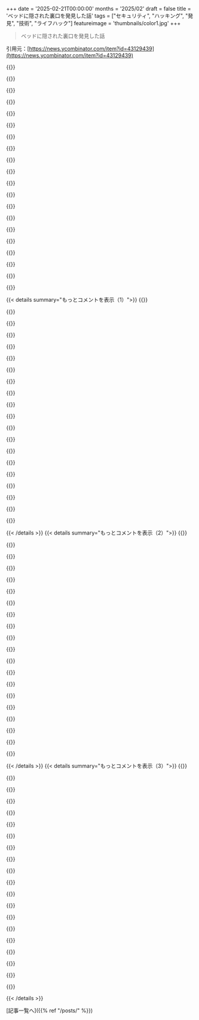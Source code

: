 +++
date = '2025-02-21T00:00:00'
months = '2025/02'
draft = false
title = 'ベッドに隠された裏口を発見した話'
tags = ["セキュリティ", "ハッキング", "発見", "技術", "ライフハック"]
featureimage = 'thumbnails/color1.jpg'
+++

> ベッドに隠された裏口を発見した話

引用元：[https://news.ycombinator.com/item?id=43129439](https://news.ycombinator.com/item?id=43129439)

{{<matomeQuote body="室内園芸システム買ったけど、サポートに連絡したらカメラをチェックして、特に問題なくて調整に時間が必要だったって言われた。その後、中身を掃除してたら、Raspberry Piが入ってることに気付いた。これ、Raspberry Pi OSが動いてて、普通のアップデートもないし、VNCも使える。つまり、その会社の人がリモートでアクセスして、カメラの映像見たり、ネットワークに入ったりできるっていうのはセキュリティの悪夢だわ。" userName="OptionOfT" createdAt="2025-02-22T13:30:54" color="#ff33a1">}}

{{<matomeQuote body="それがあるから、信用できないデバイス用に別のVLANとWiFi APを使ってる。できるだけLAN経由で使って、ファイアウォールでインターネットアクセスをブロックしてる。Zigbeeデバイスが好きなのもその理由で、Matterと”どこでもIP”にはあまり満足してないな。" userName="neop1x" createdAt="2025-02-22T14:49:46" color="#ff33a1">}}

{{<matomeQuote body="この対策したいけど、もう少しハードが必要なんだ。Mikrotik hAP Ax3 Router WiFi 6か、もっと高価なTurris OmniaかMOXを買おうと思ってるけど、普通の家庭用ルーターにはそんな機能がないからね。" userName="cirelli94" createdAt="2025-02-24T16:55:56" color="">}}

{{<matomeQuote body="IoT用のAPには古いolinuxinoを使ってる。2.4GHz用のMT7612U wifiドングルでArch Linux ARMを動かしてる。WiFi IoTデバイスはほとんどが2.4GHzだし。普通のWiFiはASUS PRIME N100I-D D4のx86低消費電力マザーボードを使って、メディアボックスにもしてる。Mediatek mt7916のwifi 6e対応カードも一緒に使ってる。最初はサポートがしっかりしたWiFiカード探すのに時間かかったけど、今は問題なく動いてるよ。" userName="neop1x" createdAt="2025-02-27T09:05:50" color="#785bff">}}

{{<matomeQuote body="ロボット掃除機欲しいけど、最近調べたものは全部WiFi接続あって、優れたセンサーで家の正確な地図をアプリにアップロードするんだ。カメラついてるやつもあったし、マイクがあればリスニングも可能だよね。Alexaと連携してるのは、そんな気配りしなくても実現されそうだし。" userName="mihaaly" createdAt="2025-02-22T13:59:15" color="#ff5733">}}

{{<matomeQuote body="FYI、<a href=”https://github.com/Hypfer/Valetudo”>Valetudo</a>がクラウドサービスの代わりになるって。対応デバイスを一つ買って、root化してValetudoサーバーを自分で立てれば、ロボットは自分のWiFiに接続できて、インターネットアクセスなしにしてもっとセキュリティを高められるよ。" userName="Epa095" createdAt="2025-02-22T15:06:37" color="#ff33a1">}}

{{<matomeQuote body="情報ありがとう。しかし、自分はただのユーザーで、掃除機なだけなんだ。悪徳メーカーのために色々手間かけるよりは、他のことに集中したいな。お金も節約できるし、まぁなくてもなんとかなると思う。" userName="mihaaly" createdAt="2025-02-22T20:32:52" color="">}}

{{<matomeQuote body="ルート化しなくても、ちゃんとした「ルーター」スタックがあれば大丈夫だよ。fortigateなら、ハードコーディングされたIPでも内部サービスに再ルーティングできるから。実際、何か問題を直すためにそれを使ったことがあるし。" userName="genewitch" createdAt="2025-02-23T03:31:10" color="#785bff">}}

{{<matomeQuote body="これってどの掃除機にも対応してるか知ってる？多分、HTTPS使われてて、マンインザミドル攻撃には気付くと思ったんだけど。" userName="Epa095" createdAt="2025-02-23T08:40:52" color="">}}

{{<matomeQuote body="自分はネットワークエンジニアじゃないから、fortigateの管理者に聞いたんだ。>「あなたが使いたいポートやアプリケーションには対応するよ」とのこと。レイヤー7ファイアウォールだしね。" userName="genewitch" createdAt="2025-02-23T21:50:00" color="#785bff">}}

{{<matomeQuote body="これらの掃除機はWi-Fiが無くても動くよ。一部の自動機能は使えないけど、ボタンを押せばスタートする。広い範囲を掃除したいなら、自動で帰ってくるから大丈夫。俺の家には十分。" userName="imglorp" createdAt="2025-02-22T14:08:53" color="">}}

{{<matomeQuote body="ロボット掃除機って隣人がアクセスできる移動カメラみたいなもんかもね。" userName="mrgoldenbrown" createdAt="2025-02-22T14:45:42" color="">}}

{{<matomeQuote body="掃除に使うより、変な用途で使われるケースが多い気がする。偶然のバスルームの写真だけでなく、はっきり言ってポルノ代わりだね。" userName="rolph" createdAt="2025-02-22T18:20:05" color="">}}

{{<matomeQuote body="Gardyn 3.0と4.0を使ってる。Raspberry Pi OSでカスタムコードが動いてるよ。カメラにもライブアクセスがある。" userName="OptionOfT" createdAt="2025-02-22T14:51:25" color="#ff5c5c">}}

{{<matomeQuote body="Raspberry Piをいじってるとき、リモートアクセスのソフトウェアを無効にできた？" userName="HWR_14" createdAt="2025-02-23T14:37:48" color="">}}

{{<matomeQuote body="パッケージはアンインストールできたかも。でも、保証が切れるまでは別のVLANに移した。カスタムファームウェアを書くことを考えてる。GPIOピンの使い方も分かってるし。<br>・ポンプを動かす。<br>・ライトのオン/オフ/パーセントを調整。<br>・タンクの水を測る。<br>・水やりのAIに使う湿度/温度センサーが付いてるけど、正直それは必要ない。水をもっと頻繁にあげたらいいんだし。水耕栽培のポイントは根が水に浸かってることだから。<br>・たまにUSBで写真を撮る。" userName="OptionOfT" createdAt="2025-02-24T17:56:55" color="#ff33a1">}}

{{<matomeQuote body="＞「眠れない人には試す価値ありそう」<br>自分も同じで、白いノイズマシンがすごく助かった。赤ちゃんの睡眠用だけど、接続もアプリも不要で超便利。ただ、ついつい依存しちゃって旅行にも持っていく羽目に。壊れた時のために予備も買ったし。<br>睡眠改善のために、人生は結構いいって受け入れることも役立った。実際には努力が必要だったけど、効果はあったよ。" userName="jimt1234" createdAt="2025-02-21T22:03:42" color="#45d325">}}

{{<matomeQuote body="機能がスマホに入ってるなら、わざわざ機器を買わなくてもいいよね。iOS、iPadOS、macOSにはすごくいいバックグラウンドノイズ生成器があるし。設定からダウンロードしておけば、デバイスに残るよ。もし白いノイズが必要なら　設定からコントロールセンターに追加すると便利だよ。夜寝る時に使ってるんだ。" userName="adiabatty" createdAt="2025-02-21T22:19:23" color="#ff33a1">}}

{{<matomeQuote body="アクセシビリティでトリプルクリックのショートカットに設定できるよ。俺は音が大きめで、Alexaに対応したLectrofanの方が好きなんだけど、iOSのBGサウンドもトリプルクリックに割り当ててるから、外食の時に便利だし、AirPodsと相性もいいよ。" userName="geoelectric" createdAt="2025-02-22T01:45:29" color="#45d325">}}

{{<matomeQuote body="俺はスマホを寝室に置きたくないから、スタンドアロンの機械がいいんだ。2002年のSony Dream Machineアラームクロックも同じく。睡眠を改善したいなら、スマホは遠くに置いた方がいい！" userName="walthamstow" createdAt="2025-02-22T09:08:02" color="">}}

{{< details summary="もっとコメントを表示（1）">}}
{{<matomeQuote body="まさかこの機能が設定の中に埋もれてるなんて！アプリをダウンロードする羽目になるなんて信じられない。役立つヒントには感謝だけど、白いノイズアプリの広告が嫌だ。" userName="knodi123" createdAt="2025-02-21T22:50:17" color="">}}

{{<matomeQuote body="AirPods Proと組み合わせると本当に効果的だよ。ANCで大きな音は消せるけど、鋭い音は残る。背景音を足すと、全体の音がカバーできるし、いろんな周波数に対応してる。" userName="brundolf" createdAt="2025-02-22T06:09:36" color="#ff5c5c">}}

{{<matomeQuote body="これ、試してみたけど、どんな時に使うべき？" userName="croisillon" createdAt="2025-02-22T00:02:31" color="">}}

{{<matomeQuote body="仕事中に集中したい時に使えるよ。音楽だと逆に集中できない時は特に便利だね。" userName="10729287" createdAt="2025-02-22T08:44:25" color="#785bff">}}

{{<matomeQuote body="注意してね。長時間白いノイズを聞くのは聴力に悪影響を及ぼす可能性があるから、使いすぎには注意した方がいいよ。" userName="malfist" createdAt="2025-02-22T15:14:59" color="#45d325">}}

{{<matomeQuote body="同じことを言ってるのが俺だけじゃなくて良かった。" userName="genewitch" createdAt="2025-02-23T03:36:08" color="">}}

{{<matomeQuote body="白いノイズマシンの値段で空気をフィルターできる10Aのスキュワールケージブロワーを買って、自作の箱を作るなんてのはどう？寝る時の白いノイズと空気清浄機能を両立できて、スマホからの操作もできるし、寝室にもなるよ。" userName="idiotsecant" createdAt="2025-02-22T01:13:13" color="#ff5c5c">}}

{{<matomeQuote body="フィルターを口にかぶせれば空気清浄機にもなるね！" userName="alwa" createdAt="2025-02-22T01:54:05" color="#785bff">}}

{{<matomeQuote body="アイデアは無限大！冷蔵庫の部品やキッチンメーカーを使えばアイスクリームメーカーも作れる！想像するのをやめないで！" userName="7bit" createdAt="2025-02-22T10:41:51" color="">}}

{{<matomeQuote body="ボックスファンは20〜24インチで、ファーネスフィルターも同じサイズだよ。高いMERVフィルターがあれば、音を目的に使う分には問題ないし、フィルターが塵を散らばらせない。洗えるK&Nフィルターを使ってるけど、前のものは高かったし、3ヶ月ごとに洗ってるよ。新品みたいに使おうと思ったら洗浄がカギだね。" userName="genewitch" createdAt="2025-02-23T03:43:56" color="#785bff">}}

{{<matomeQuote body="私も色々試したけど改善しなかった…。実は私の不安や不眠の原因は骨髄が圧迫されてたせいだった。関係あるかもって思うけど証明できない。疼痛なくてもスプリング絡みがあったら、他に物理的な原因を考えてみて！私の場合は、脊椎の圧迫で手術したら眠れるようになったんだ。" userName="specialist" createdAt="2025-02-22T14:28:43" color="#45d325">}}

{{<matomeQuote body="骨の問題はレントゲンで見つからないものなの？医者に行くたびに何も見つからないなら、次は画像診断だと思うんだけど。私は背中に曲がりがあってもスコリオシスと診断されてない。だからせいぜい「背中が痛い」だけなんだ。それでも違う痛みが出たらレントゲンは必要だよね？" userName="genewitch" createdAt="2025-02-23T03:40:22" color="">}}

{{<matomeQuote body="ごめんなさい、医者じゃないから。DEXAスキャンやMRI、レントゲンを受けたけど、MRIで神経の圧迫が分かった。診断は簡単じゃなくて時間がかかったよ。他の医者に頼っても気をつけて。私は色んな療法やフィジカルセラピーで痛みを管理してる。まずは食事を見直して、グルテンや砂糖を減らしたら痛みがマシになった。" userName="specialist" createdAt="2025-02-23T16:58:41" color="#785bff">}}

{{<matomeQuote body="返事ありがとう。’常に答えを求め続けることが大事’" userName="genewitch" createdAt="2025-02-23T20:25:52" color="">}}

{{<matomeQuote body="ホワイトノイズマシンを2つ持ってて、ベッドの両側に置いてる。片方は耳の差があるからボリュームを別に調整できるのが便利。歳を取ると耳が聞こえにくくなるけどね。" userName="rufus_foreman" createdAt="2025-02-22T01:17:49" color="">}}

{{<matomeQuote body="いいアイデアだね。ベッドの横に自分のを置いてるけど、妻にはあまり聞こえない。それが一番厄介。大きくすると自分には音がうるさくなるし、ステレオにするのは天才だ！" userName="walthamstow" createdAt="2025-02-22T09:11:11" color="#45d325">}}

{{<matomeQuote body="白い音が必要なんだ。家ではファンの音で生成されるシンプルなものを使ってる。旅行用には小型の充電式を持っていってるんだ。今のところ良さそう。" userName="flanbiscuit" createdAt="2025-02-21T23:00:36" color="">}}

{{<matomeQuote body="Androidアプリの情報だよ。<br>リンクはこちらです：”https://f-droid.org/en/packages/net.pmarks.chromadoze/”" userName="password4321" createdAt="2025-02-22T01:49:08" color="">}}

{{<matomeQuote body="自分はmynoise.netのAndroidアプリを使ってるよ。数年前に変更されて使いにくくなったけど、まだ使えるよ。<br>リンクはこちら：”https://mynoise.net/”" userName="vlachen" createdAt="2025-02-22T03:02:57" color="">}}

{{<matomeQuote body="そのアプリは知らなかった、調べてみるね。昔は”https://asoftmurmur.com/”をずっと使ってたけど、今は別のデバイスを使う方が好き。" userName="flanbiscuit" createdAt="2025-02-24T22:07:36" color="">}}


{{< /details >}}
{{< details summary="もっとコメントを表示（2）">}}
{{<matomeQuote body="自分は空気清浄機を使ってるんだ。Levoit Vital 200Sを使ってて、寝るときに自動でフィルターの電源スケジュールを設定できるから楽だよ。夜の9時半にホワイトノイズモードになって、朝の8時に静かなモードに戻るんだ。時計を見なくても音の変化で時間が分かるから便利。" userName="rpozarickij" createdAt="2025-02-22T05:40:07" color="#ff5c5c">}}

{{<matomeQuote body="自分は3mのクラシック33 NRRの耳栓を使ってるよ。最高だよ。" userName="m463" createdAt="2025-02-21T23:46:15" color="">}}

{{<matomeQuote body="自分は10年以上不眠症だったけど、数週間の睡眠誘導剤と定期的なメラトニンの服用で治ったよ。いろいろ試さないといけないと思ってたけど、意外と簡単だった。規則正しい睡眠パターンを形成するのが難しかったけど、これで寝るのが楽になった。まずは精神科医に相談してね。" userName="lifthrasiir" createdAt="2025-02-22T00:07:19" color="#ff5733">}}

{{<matomeQuote body="睡眠誘導剤って、自分のこと？どれを使ったの？" userName="theonething" createdAt="2025-02-22T02:12:55" color="">}}

{{<matomeQuote body="特にマグネシウムグリシネートがいいよ。他にもたくさんの種類があるけど、その中には下剤になるものもあるから注意して。" userName="genewitch" createdAt="2025-02-23T03:36:49" color="">}}

{{<matomeQuote body="ちょっと調べたけど、ノイズジェネレーターを買う前にあまり情報はなかった。基本的に長時間のノイズは体に悪いかも。確か4時間以下なら大丈夫だった気がするけど、詳しいことは覚えてない。ラップトップのファンの近くに一日中いて、夜にノイズマシンを使ったら…耳鳴りがひどい時は、外の音が頭の中よりちょっとでも大きければいいんだ。" userName="genewitch" createdAt="2025-02-23T03:35:05" color="">}}

{{<matomeQuote body="子供や大人にとって安全で役立つ音のレベルはあるはず。現実では完全な静寂は無理だよ。Snoozのホワイトノイズマシンを使ってて、Bluetoothアプリには音量をdBで表示してくれる機能があって、赤ちゃんのために設定する音が大きすぎないか確認できる。" userName="treesknees" createdAt="2025-02-23T04:07:54" color="#785bff">}}

{{<matomeQuote body="俺のマスターバスルームは約7dBらしい。時計の秒針の音が銃のハンマーみたいに聞こえる。HVACの音と家の音の違いがあって、余計な音を入れるだけじゃ駄目かも。俺達は耳鳴りが辛いから使うけど、ノイズマシンが全て解決するわけじゃない。" userName="genewitch" createdAt="2025-02-23T04:30:22" color="">}}

{{<matomeQuote body="俺は単純に、ホワイトノイズの音ファイルをダウンロードして、VLCで再生してる。スマホ1台でネットなしでできるよ。無線ヘッドフォンを使ってた。俺の選んだホワイトノイズは、近所がうるさかったから電子レンジでポップコーンの音にした。" userName="catlikesshrimp" createdAt="2025-02-21T23:30:18" color="">}}

{{<matomeQuote body="ホワイトノイズマシン：空いてる周波数にチューニングしたFMラジオ。<br>非常に低コストで、非常に安定してて効果的。" userName="mihaaly" createdAt="2025-02-22T13:53:50" color="">}}

{{<matomeQuote body="＞『バックドアって何か指してるか？Eight Sleepにはアップデートやサポートをするための方法が必要なのは分かる。でも、それを超えて、Eight Sleepのエンジニア全員が顧客のベッドにSSHでリモートアクセスして、正式なコードレビューを無視した任意のコードを実行できるのは問題だと思う。実際、これが起きてる証拠も見つけた。』<br>すごい話だね。<insert joke about being careful about who you share a bed with>" userName="nadis" createdAt="2025-02-21T16:52:40" color="#ff33a1">}}

{{<matomeQuote body="ハードウェア会社がこれを良いアイデアだと思ってることに驚くよ！Memfaultの創業者兼CEOだけど、ハードウェア企業向けの可視化SaaSを作ってる。リモートアクセスのソリューションを提供できないかとよく聞かれるけど、セキュリティ上のリスクが大きいし、悪用されやすいと思ってる。消費者はあまり気にしないけど、変わらない限り、埋め込まれたLinuxデバイスにはこういうバックドアが存在することが多い。" userName="fra" createdAt="2025-02-21T23:47:48" color="#ff5733">}}

{{<matomeQuote body="大変だと思うけど、良い戦いを続けてほしい。原則を守る会社に大いに敬意を表するよ。" userName="jmholla" createdAt="2025-02-22T17:34:19" color="">}}

{{<matomeQuote body="自分的には少し行き過ぎな気がするのは、Eight Sleepのエンジニア全員がリモートでSSHアクセスして、コードレビューなしで顧客のベッドにコードを実行できる点だね。これをやってる会社はかなり多いと思う。" userName="goalieca" createdAt="2025-02-22T00:44:38" color="">}}

{{<matomeQuote body="あなたには同意だけど、アプリの更新とはどう違うのか説明してほしい。" userName="HNdev1995" createdAt="2025-02-22T20:28:43" color="">}}

{{<matomeQuote body="全然違うよ。悪意のあるエンジニアがアプリの更新に任意のコードを注入できる可能性はあるけど、それは全ての電話に同時に送られて、ユーザーに気付かれずに動作しないといけない。その点、Eight Sleepではエンジニアが顧客のデバイスにリアルタイムでアクセスできて、監査ログがないかもしれない。我々のデータを盗むのも簡単で、法的リスクも少ないんだ。" userName="physicles" createdAt="2025-02-23T02:49:06" color="#ff5c5c">}}

{{<matomeQuote body="これが政府に送られるって話もあるし、さらに怖いね。" userName="Linkd" createdAt="2025-02-21T19:32:33" color="">}}

{{<matomeQuote body="製品のセキュリティに関しては予想してたんだけど、驚いたのはこういう点だね：> 一つ見逃すことにした。> ベッドは2,000ドルもする。> インターネットがダウンしたら機能しない。> 基本機能は追加で19ドル/月のサブスクリプションが必要。> ベッドの操作はモバイルアプリだけ。サーバーに頼らなくてもいい製品が必要だし、サブスクリプションも要らないと思う。市場は本当に愚かだと感じるよ。" userName="EvanAnderson" createdAt="2025-02-21T17:23:32" color="#38d3d3">}}

{{<matomeQuote body="全てに加えて、睡眠の質を向上させるためのベッドで、設定を調整するにあたって毎回スマホを開かないとダメなのが好きじゃないね。" userName="xg15" createdAt="2025-02-21T18:43:28" color="">}}

{{<matomeQuote body="＞ 全てに加えて、睡眠の質を向上させるためのベッドで、設定を調整するにあたって毎回スマホを開かないとダメなのが好きじゃないね。心配しなくて大丈夫、彼らは自社製品がジョニー・アイブの蘇った遺体によって洗練されたデザインで作られているって何度も言って、人々が信じるまで繰り返すよ。ところで、> …実際に必要なことは、Eight Sleepカバーからゴムチューブを外して、数百ドルでeBayで買える別のものに接続するだけなんだ。どう考えても、Eight Sleepは15倍のマークアップがされた中国のアクアリウムチラーで、$20/月のサブスクリプションを可能にするためにクソプログラムされたコンピュータを付けただけだね。" userName="palmotea" createdAt="2025-02-21T20:57:21" color="#785bff">}}


{{< /details >}}
{{< details summary="もっとコメントを表示（3）">}}
{{<matomeQuote body="私はBoston DynamicsのSpotを使った独自の解決策を作ったよ。構造光スキャナー、YOLO v5で分類、カスタムIKソルバーを使って、作業が終わったら赤ちゃんのように寝転がってSpotが全部やってくれる。" userName="0_____0" createdAt="2025-02-21T22:25:19" color="">}}

{{<matomeQuote body="これ、理論的にはすごく面白いアイデアだね（冗談なのは分かるけど）！特に変な風に malfunction したらさらに面白い。" userName="collingreen" createdAt="2025-02-21T22:34:26" color="#38d3d3">}}

{{<matomeQuote body="＞Github issue:<br>”俺の e-ass wiper がテストicles を poo と間違えて引きちぎっちまった。早く直してくれ！”" userName="BizarroLand" createdAt="2025-02-21T23:53:28" color="">}}

{{<matomeQuote body="ほんとこれには同意だわ。ベッドでアプリを開くのが一番嫌だし。Zigbee のライトスイッチ使ってるから、ベッドからも明かりを消せてる。アプリを開く代わりに、壁にボタンを貼ってスイッチを操作するのが全然楽。クラウド関連のゴミとは違って、Zigbee機器はネットがダウンしても動き続けるんだ。" userName="connicpu" createdAt="2025-02-21T20:35:32" color="#38d3d3">}}

{{<matomeQuote body="完全に同意だね。ベッドの横に Philips Hue のディマーを置いたんだけど、これが家の自動化で最高のアイテムの一つ。ボタンを押すだけで家中がナイトモードになるから、携帯もいらない。" userName="mvanbaak" createdAt="2025-02-21T20:45:12" color="#ff5c5c">}}

{{<matomeQuote body="ルームメイトがこれを持ってて、GitHubにあったスクリプトを使ってシェルから操作してたことを知った。変なタイミングで照明を消してて面白かった。" userName="westmeal" createdAt="2025-02-21T21:59:33" color="#45d325">}}

{{<matomeQuote body="きついな、ハブにはLANに公開された認証なしのHTTPサーバーがあるのか？俺がプロプライエタリなハブを買わずに、オープンソースソフトを使う理由がまた一つ増えた。" userName="connicpu" createdAt="2025-02-21T23:39:00" color="">}}

{{<matomeQuote body="俺、まだ環境デバイスが普及しなかったことにちょっと不満。Nanoleaf はこういうリモコンを作ったけど、六面体になってて加速度センサーがついてる。で、各面に設定をプログラムできて、逆さまにすれば昼寝モードになる。" userName="hinkley" createdAt="2025-02-21T18:56:26" color="#785bff">}}

{{<matomeQuote body="昔見たクールなデバイスがあって、作業のタイミングを管理するためのものだった。タスクごとに面をプログラムして、作業内容ごとに面を変えて時間をトラッキングするんだ。" userName="KPGv2" createdAt="2025-02-21T21:02:47" color="#38d3d3">}}

{{<matomeQuote body="それは良さそうだけど、ライトスイッチを充電するのを覚えているのがちょっと抵抗あるな。" userName="BobaFloutist" createdAt="2025-02-21T21:25:29" color="">}}

{{<matomeQuote body="もしかしたら、環境光（古い計算機みたいに）や電波で自分で電源を賄えるくらい低電力で作れるかもしれないね。" userName="gpm" createdAt="2025-02-21T21:49:12" color="">}}

{{<matomeQuote body="Home Assistantと連携してる立方体があって、それをひっくり返すとベッドサイドのライトがオンオフになるし、時計回りに回すと明るさが増えて、反時計回りだと減るんだ。" userName="mrWiz" createdAt="2025-02-21T19:39:40" color="">}}

{{<matomeQuote body="その変化はどんなふうに通信してるの？" userName="lblume" createdAt="2025-02-21T19:52:52" color="">}}

{{<matomeQuote body="このアイデアいいね、私も作ってみたい！二面や六面のも役立つし、エンクロージャーを印刷してFeatherやESPを再プログラムしても楽しそう。" userName="kevindamm" createdAt="2025-02-21T19:30:58" color="">}}

{{<matomeQuote body="このことにはかなり葛藤がある。私にはこの「スマート」機能が本当に役立つ。睡眠時無呼吸症候群があって、電子プラットフォームと連携してるおかげで、無呼吸の発生が減るのが実感できる。温度管理もいい感じだし、家全体の空調費を抑えられるのがいいね。" userName="cthalupa" createdAt="2025-02-21T18:51:51" color="#785bff">}}

{{<matomeQuote body="＞この「スマート」機能が本当に役立つ…。<br>その機能は、$2,000の商品に見合った計算処理を導入することで実現できるのに、なぜインターネット経由にするのかが疑問だよね。業界には技術があるのにさ。" userName="EvanAnderson" createdAt="2025-02-21T18:56:25" color="#ff5c5c">}}

{{<matomeQuote body="補助機器として輸送システムの切断時の機能喪失はデザイン的欠陥だ。データを一時保管できるストレージがあれば、通信が復旧したときにデータを上げられるはずなのに。人工知能を使ってクラウドで処理してるって理由があっても、地域ファーストのコントローラーは無理ってのはおかしい。" userName="dylan604" createdAt="2025-02-21T19:30:04" color="">}}

{{<matomeQuote body="伝統的な現代のベッドでもすごく良い睡眠が得られるって聞いたことがある。私もその一人だ。" userName="megadata" createdAt="2025-02-21T18:30:30" color="">}}

{{<matomeQuote body="新しいフォームマットレスは暑いって人もいるみたい。私も次はスプリングマットレス買うつもり。イタリアに住んでるから、アメリカのマットレスとはちょっと違うんだよね。" userName="amarcheschi" createdAt="2025-02-21T18:54:51" color="">}}

{{<matomeQuote body="ラテックストッパーを使ってるよ。フォームみたいだけど、冷たくて、さらにアレルギー対策にもなってるからいい感じ。" userName="vl" createdAt="2025-02-21T19:36:33" color="">}}


{{< /details >}}


[記事一覧へ]({{% ref "/posts/" %}})
